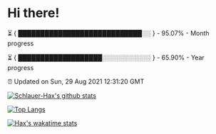 # Hi there!

⏳ { ████████████████████████████░░ } - 95.07% - Month progress

⏳ { ███████████████████░░░░░░░░░░░ } - 65.90% - Year progress

⏰ Updated on Sun, 29 Aug 2021 12:31:20 GMT


[![Schlauer-Hax's github stats](https://github-readme-stats.vercel.app/api?username=Schlauer-Hax&show_icons=true&theme=dark&count_private=true)](https://github.com/Schlauer-Hax)


[![Top Langs](https://github-readme-stats.vercel.app/api/top-langs/?username=Schlauer-Hax&layout=compact&theme=dark)](https://github.com/Schlauer-Hax?tab=repositories)


[![Hax's wakatime stats](https://github-readme-stats.vercel.app/api/wakatime?username=Hax&theme=dark)](https://wakatime.com/@Hax)

